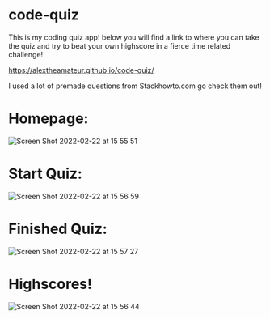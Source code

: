 # code-quiz

This is my coding quiz app! below you will find a link to where you can take the quiz and try to beat your own highscore in a fierce time related challenge!

https://alextheamateur.github.io/code-quiz/

I used a lot of premade questions from Stackhowto.com go check them out!

# Homepage:
![Screen Shot 2022-02-22 at 15 55 51](https://user-images.githubusercontent.com/91556394/155226729-8c99a326-217e-48b9-96ae-0c81eea5ac36.png)

# Start Quiz:
![Screen Shot 2022-02-22 at 15 56 59](https://user-images.githubusercontent.com/91556394/155226754-61c142b4-c83a-48ae-8dfc-5ea6c98a7a81.png)

# Finished Quiz:
![Screen Shot 2022-02-22 at 15 57 27](https://user-images.githubusercontent.com/91556394/155226770-444cfd80-5d69-4003-9179-91675ca94b9d.png)

# Highscores!
![Screen Shot 2022-02-22 at 15 56 44](https://user-images.githubusercontent.com/91556394/155226783-427bb015-53ce-41b8-9b1b-9e4a3f9ddb46.png)
